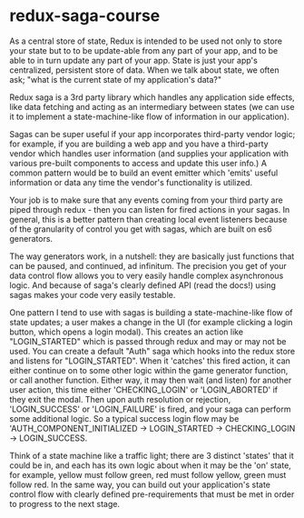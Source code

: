 # redux-saga-course

As a central store of state, Redux is intended to be used not only to store your state but to to be update-able from any part of your app, and to be able to in turn update any part of your app. State is just your app's centralized, persistent store of data. When we talk about state, we often ask; "what is the current state of my application's data?"

Redux saga is a 3rd party library which handles any application side effects, like data fetching and acting as an intermediary between states (we can use it to implement a state-machine-like flow of information in our application).

Sagas can be super useful if your app incorporates third-party vendor logic; for example, if you are building a web app and you have a third-party vendor which handles user information (and supplies your application with various pre-built components to access and update this user info.) A common pattern would be to build an event emitter which 'emits' useful information or data any time the vendor's functionality is utilized.

Your job is to make sure that any events coming from your third party are piped through redux - then you can listen for fired actions in your sagas. In general, this is a better pattern than creating local event listeners because of the granularity of control you get with sagas, which are built on es6 generators.

The way generators work, in a nutshell: they are basically just functions that can be paused, and continued, ad infinitum. The precision you get of your data control flow allows you to very easily handle complex asynchronous logic. And because of saga's clearly defined API (read the docs!) using sagas makes your code very easily testable.

One pattern I tend to use with sagas is building a state-machine-like flow of state updates; a user makes a change in the UI (for example clicking a login button, which opens a login modal). This creates an action like "LOGIN_STARTED" which is passed through redux and may or may not be used. You can create a default "Auth" saga which hooks into the redux store and listens for "LOGIN_STARTED". When it 'catches' this fired action, it can either continue on to some other logic within the game generator function, or call another function. Either way, it may then wait (and listen) for another user action, this time either 'CHECKING_LOGIN' or 'LOGIN_ABORTED' if they exit the modal. Then upon auth resolution or rejection, 'LOGIN_SUCCESS' or 'LOGIN_FAILURE' is fired, and your saga can perform some additional logic. So a typical success login flow may be 'AUTH_COMPONENT_INITIALIZED -> LOGIN_STARTED -> CHECKING_LOGIN -> LOGIN_SUCCESS.

Think of a state machine like a traffic light; there are 3 distinct 'states' that it could be in, and each has its own logic about when it may be the 'on' state, for example, yellow must follow green, red must follow yellow, green must follow red. In the same way, you can build out your application's state control flow with clearly defined pre-requirements that must be met in order to progress to the next stage. 